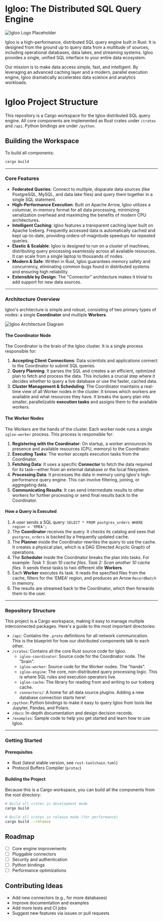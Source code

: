 # Igloo: The Distributed SQL Query Engine

![Igloo Logo Placeholder](https://placehold.co/600x300/172554/ffffff?text=Igloo)

Igloo is a high-performance, distributed SQL query engine built in Rust. It is designed from the ground up to query data from a multitude of sources, including operational databases, data lakes, and streaming systems. Igloo provides a single, unified SQL interface to your entire data ecosystem.

Our mission is to make data access simple, fast, and intelligent. By leveraging an advanced caching layer and a modern, parallel execution engine, Igloo dramatically accelerates data science and analytics workloads.

# Igloo Project Structure

This repository is a Cargo workspace for the Igloo distributed SQL query engine. All core components are implemented as Rust crates under `/crates` and `/api`. Python bindings are under `/python`.

## Building the Workspace

To build all components:

```bash
cargo build
```

---

### Core Features

* **Federated Queries**: Connect to multiple, disparate data sources (like PostgreSQL, MySQL, and data lake files) and query them together in a single SQL statement.
* **High-Performance Execution**: Built on Apache Arrow, Igloo utilizes a columnar, in-memory format for all data processing, minimizing serialization overhead and maximizing the benefits of modern CPU architectures.
* **Intelligent Caching**: Igloo features a transparent caching layer built on Apache Iceberg. Frequently accessed data is automatically cached and kept up-to-date, providing orders-of-magnitude speedups for repeated queries.
* **Elastic & Scalable**: Igloo is designed to run on a cluster of machines, distributing query processing seamlessly across all available resources. It can scale from a single laptop to thousands of nodes.
* **Modern & Safe**: Written in Rust, Igloo guarantees memory safety and concurrency, eliminating common bugs found in distributed systems and ensuring high reliability.
* **Extensible by Design**: The "Connector" architecture makes it trivial to add support for new data sources.

---

### Architecture Overview

Igloo's architecture is simple and robust, consisting of two primary types of nodes: a single **Coordinator** and multiple **Workers**.

![Igloo Architecture Diagram](https://placehold.co/800x450/e0f2fe/172554?text=Coordinator-Worker%20Architecture)

#### The Coordinator Node

The Coordinator is the brain of the Igloo cluster. It is a single process responsible for:

1.  **Accepting Client Connections**: Data scientists and applications connect to the Coordinator to submit SQL queries.
2.  **Query Planning**: It parses the SQL and creates a an efficient, optimized plan to fetch and process the data. This includes a crucial step where it decides whether to query a live database or use the faster, cached data.
3.  **Cluster Management & Scheduling**: The Coordinator maintains a real-time view of all Worker nodes in the cluster. It knows which workers are available and what resources they have. It breaks the query plan into smaller, parallelizable **execution tasks** and assigns them to the available workers.

#### The Worker Nodes

The Workers are the hands of the cluster. Each worker node runs a single `igloo-worker` process. This process is responsible for:

1.  **Registering with the Coordinator**: On startup, a worker announces its presence and available resources (CPU, memory) to the Coordinator.
2.  **Executing Tasks**: The worker accepts execution tasks from the Coordinator.
3.  **Fetching Data**: It uses a specific **Connector** to fetch the data required for its task—either from an external database or the local filesystem.
4.  **Processing Data**: It processes the data in memory using Igloo's high-performance query engine. This can involve filtering, joining, or aggregating data.
5.  **Communicating Results**: It can send intermediate results to other workers for further processing or send final results back to the Coordinator.

#### How a Query is Executed

1.  A user sends a SQL query: `SELECT * FROM postgres_orders WHERE region = 'EMEA';`
2.  The **Coordinator** receives the query. It checks its catalog and sees that `postgres_orders` is backed by a frequently updated cache.
3.  The **Planner** inside the Coordinator rewrites the query to use the cache. It creates a physical plan, which is a DAG (Directed Acyclic Graph) of operations.
4.  The **Scheduler** inside the Coordinator breaks the plan into tasks. For example: *Task 1: Scan 10 cache files. Task 2: Scan another 10 cache files.* It sends these tasks to two different idle **Workers**.
5.  Each **Worker** executes its task. It reads the specified files from the cache, filters for the 'EMEA' region, and produces an Arrow `RecordBatch` in memory.
6.  The results are streamed back to the Coordinator, which then forwards them to the user.

---

### Repository Structure

This project is a Cargo workspace, making it easy to manage multiple interconnected packages. Here's a guide to the most important directories:

* `/api`: Contains the `.proto` definitions for all network communication. This is the blueprint for how our distributed components talk to each other.
* `/crates`: Contains all the core Rust source code for Igloo.
    * `igloo-coordinator`: Source code for the Coordinator node. The "brain".
    * `igloo-worker`: Source code for the Worker nodes. The "hands".
    * `igloo-engine`: The core, non-distributed query processing logic. This is where SQL rules and execution operators live.
    * `igloo-cache`: The library for reading from and writing to our Iceberg cache.
    * `connectors/`: A home for all data source plugins. Adding a new database connection starts here!
* `/python`: Python bindings to make it easy to query Igloo from tools like Jupyter, Pandas, and Polars.
* `/docs`: In-depth documentation and design decision records.
* `/examples`: Sample code to help you get started and learn how to use Igloo.

---

### Getting Started

#### Prerequisites

* Rust (latest stable version, see `rust-toolchain.toml`)
* Protocol Buffers Compiler (`protoc`)

#### Building the Project

Because this is a Cargo workspace, you can build all the components from the root directory:

```bash
# Build all crates in development mode
cargo build

# Build all crates in release mode (for performance)
cargo build --release
```

## Roadmap
- [ ] Core engine improvements
- [ ] Pluggable connectors
- [ ] Security and authentication
- [ ] Python bindings
- [ ] Performance optimizations

## Contributing Ideas
- Add new connectors (e.g., for more databases)
- Improve documentation and examples
- Add more tests and CI jobs
- Suggest new features via issues or pull requests
